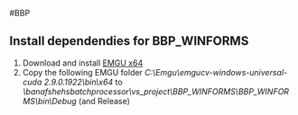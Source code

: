 #BBP

## Install dependendies for BBP_WINFORMS

1. Download and install [EMGU x64](http://www.emgu.com/wiki/index.php/Main_Page)
2. Copy the following EMGU folder *C:\Emgu\emgucv-windows-universal-cuda 2.9.0.1922\bin\x64* to *\banafshehsbatchprocessor\vs_project\BBP_WINFORMS\BBP_WINFORMS\bin\Debug* (and Release)

